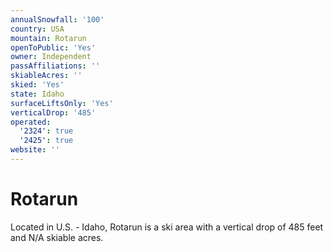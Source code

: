 ```yaml
---
annualSnowfall: '100'
country: USA
mountain: Rotarun
openToPublic: 'Yes'
owner: Independent
passAffiliations: ''
skiableAcres: ''
skied: 'Yes'
state: Idaho
surfaceLiftsOnly: 'Yes'
verticalDrop: '485'
operated:
  '2324': true
  '2425': true
website: ''
---
```



# Rotarun

Located in U.S. - Idaho, Rotarun is a ski area with a vertical drop of 485 feet and N/A skiable acres.
